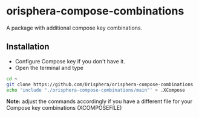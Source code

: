 # orisphera-compose-combinations

A package with additional compose key combinations.

Installation
------------
* Configure Compose key if you don't have it.
* Open the terminal and type
```bash
cd ~
git clone https://github.com/Orisphera/orisphera-compose-combinations
echo 'include "./orisphera-compose-combinations/main"' > .XCompose
```
**Note:** adjust the commands accordingly if you have a different file for your Compose key combinations (XCOMPOSEFILE)
